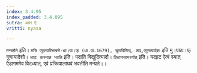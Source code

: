 ```yaml
---
index: 3.4.95
index_padded: 3.4.095
sutra: आत ऐ
vritti: nyasa

---
```

`मन्त्रयैते` इति। `मत्रि प्गुप्तपरिभाषणे-धा।पा।फ् (धा.पा.1679), चुरादिणिच्, शप्,प्गुणायादेशः` इति मु।पाठः।फ् गुणायादेशौ। `आटः कस्मान्न भवति` इति। पदाति विद्युदित्यादौ। `विधानसामर्थ्यात्` इति। यद्याट ऐत्वं स्यात् ऐडागममेव विदध्यात्, एवं प्रक्रियालाघवं भवतीति मन्यते।।